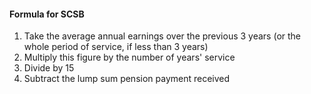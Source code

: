 ####  **Formula for SCSB**

  1. Take the average annual earnings over the previous 3 years (or the whole period of service, if less than 3 years) 
  2. Multiply this figure by the number of years' service 
  3. Divide by 15 
  4. Subtract the lump sum pension payment received 
